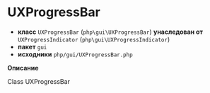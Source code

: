 # UXProgressBar

- **класс** `UXProgressBar` (`php\gui\UXProgressBar`) **унаследован от** `UXProgressIndicator` (`php\gui\UXProgressIndicator`)
- **пакет** `gui`
- **исходники** `php/gui/UXProgressBar.php`

**Описание**

Class UXProgressBar